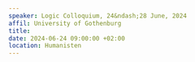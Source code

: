 ```yaml
---
speaker: Logic Colloquium, 24&ndash;28 June, 2024
affil: University of Gothenburg
title: 
date: 2024-06-24 09:00:00 +02:00
location: Humanisten
---
```


